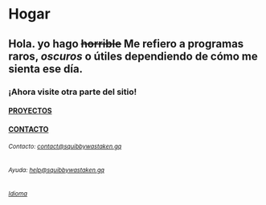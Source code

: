 # Hogar
## Hola. yo hago ~~horrible~~ Me refiero a **programas raros, _oscuros_ o útiles** dependiendo de cómo me sienta ese día. 
### ¡Ahora visite otra parte del sitio! 
#### [PROYECTOS](https://squibbywastaken.gq/es/PROYECTOS.html)
#### [CONTACTO](https://squibbywastaken.gq/es/contacto.html)
###### <sub>Contacto: contact@squibbywastaken.gq</sub>
###### <sub>Ayuda: help@squibbywastaken.gq</sub>
###### <sub>[Idioma](https://squibbywastaken.gq/language.html)